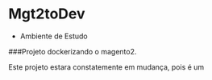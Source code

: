 # Mgt2toDev
* Ambiente de Estudo

###Projeto dockerizando o magento2.


Este projeto estara constatemente em mudança, pois é um 